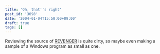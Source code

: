 ```yaml
---
title: 'Oh, that''s right'
post_id: '3098'
date: '2004-01-04T15:50:00+09:00'
draft: true
tags: []
---
```


Reviewing the source of [REVENGER](/revenger) is quite dirty, so maybe even making a sample of a Windows program as small as one.
